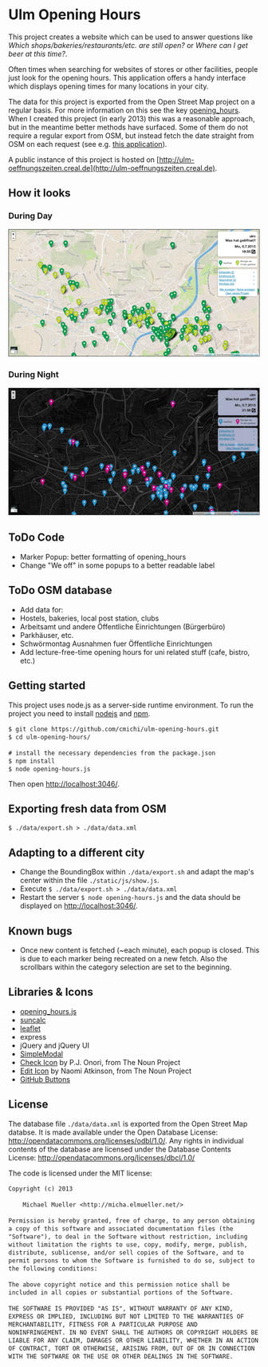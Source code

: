 # Ulm Opening Hours

This project creates a website which can be used to answer questions 
like *Which shops/bakeries/restaurants/etc. are still open?* or
*Where can I get beer at this time?*.

Often times when searching for websites of stores or other facilities,
people just look for the opening hours. This application offers a handy
interface which displays opening times for many locations in your city.

The data for this project is exported from the Open Street Map project on a
regular basis. For more information on this see the key 
[opening_hours](http://wiki.openstreetmap.org/wiki/Key:opening_hours).
When I created this project (in early 2013) this was a reasonable approach, 
but in the meantime better methods have surfaced. Some of them do not 
require a regular export from OSM, but instead fetch the date straight from 
OSM on each request (see e.g. [this application](https://github.com/ypid/opening_hours_map)).

A public instance of this project is hosted on 
[http://ulm-oeffnungszeiten.creal.de](http://ulm-oeffnungszeiten.creal.de).


## How it looks

### During Day

![Day](https://github.com/cmichi/ulm-opening-hours/raw/master/screenshots/0.png)

### During Night

![Night](https://github.com/cmichi/ulm-opening-hours/raw/master/screenshots/1.png)


## ToDo Code

 * Marker Popup: better formatting of opening_hours
 * Change "We off" in some popups to a better readable label


## ToDo OSM database

 * Add data for: 
  * Hostels, bakeries, local post station, clubs
  * Arbeitsamt und andere Öffentliche Einrichtungen (Bürgerbüro)
  * Parkhäuser, etc.
  * Schwörmontag Ausnahmen fuer Öffentliche Einrichtungen 
 * Add lecture-free-time opening hours for uni related stuff (cafe, bistro, etc.)


## Getting started

This project uses node.js as a server-side runtime environment.
To run the project you need to install [nodejs](http://nodejs.org/) 
and [npm](https://npmjs.org/).

	$ git clone https://github.com/cmichi/ulm-opening-hours.git
	$ cd ulm-opening-hours/

	# install the necessary dependencies from the package.json
	$ npm install	
	$ node opening-hours.js

Then open [http://localhost:3046/](http://localhost:3046).


## Exporting fresh data from OSM

	$ ./data/export.sh > ./data/data.xml


## Adapting to a different city

 * Change the BoundingBox within `./data/export.sh` and adapt the map's
 center within the file `./static/js/show.js`.
 * Execute `$ ./data/export.sh > ./data/data.xml`
 * Restart the server `$ node opening-hours.js` and the data should be displayed on [http://localhost:3046/](http://localhost:3046).


## Known bugs

 * Once new content is fetched (~each minute), each popup is closed. This
 is due to each marker being recreated on a new fetch. Also the scrollbars
 within the category selection are set to the beginning.


## Libraries & Icons

 * [opening_hours.js](https://github.com/AMDmi3/opening_hours.js/)
 * [suncalc](https://github.com/mourner/suncalc)
 * [leaflet](https://github.com/Leaflet/Leaflet)
 * express
 * jQuery and jQuery UI
 * [SimpleModal](https://github.com/ericmmartin/simplemodal)
 * [Check Icon](http://thenounproject.com/noun/check-mark/#icon-No2784) by P.J. Onori, from The Noun Project
 * [Edit Icon](http://thenounproject.com/noun/edit/#icon-No5587) by Naomi Atkinson, from The Noun Project
 * [GitHub Buttons](https://github.com/mdo/github-buttons)


## License

The database file `./data/data.xml` is exported from the Open Street Map
databse. It is made available under the Open Database License:
http://opendatacommons.org/licenses/odbl/1.0/. Any rights in individual
contents of the database are licensed under the Database Contents License:
http://opendatacommons.org/licenses/dbcl/1.0/

The code is licensed under the MIT license:

	Copyright (c) 2013

		Michael Mueller <http://micha.elmueller.net/>

	Permission is hereby granted, free of charge, to any person obtaining
	a copy of this software and associated documentation files (the
	"Software"), to deal in the Software without restriction, including
	without limitation the rights to use, copy, modify, merge, publish,
	distribute, sublicense, and/or sell copies of the Software, and to
	permit persons to whom the Software is furnished to do so, subject to
	the following conditions:

	The above copyright notice and this permission notice shall be
	included in all copies or substantial portions of the Software.

	THE SOFTWARE IS PROVIDED "AS IS", WITHOUT WARRANTY OF ANY KIND,
	EXPRESS OR IMPLIED, INCLUDING BUT NOT LIMITED TO THE WARRANTIES OF
	MERCHANTABILITY, FITNESS FOR A PARTICULAR PURPOSE AND
	NONINFRINGEMENT. IN NO EVENT SHALL THE AUTHORS OR COPYRIGHT HOLDERS BE
	LIABLE FOR ANY CLAIM, DAMAGES OR OTHER LIABILITY, WHETHER IN AN ACTION
	OF CONTRACT, TORT OR OTHERWISE, ARISING FROM, OUT OF OR IN CONNECTION
	WITH THE SOFTWARE OR THE USE OR OTHER DEALINGS IN THE SOFTWARE.



